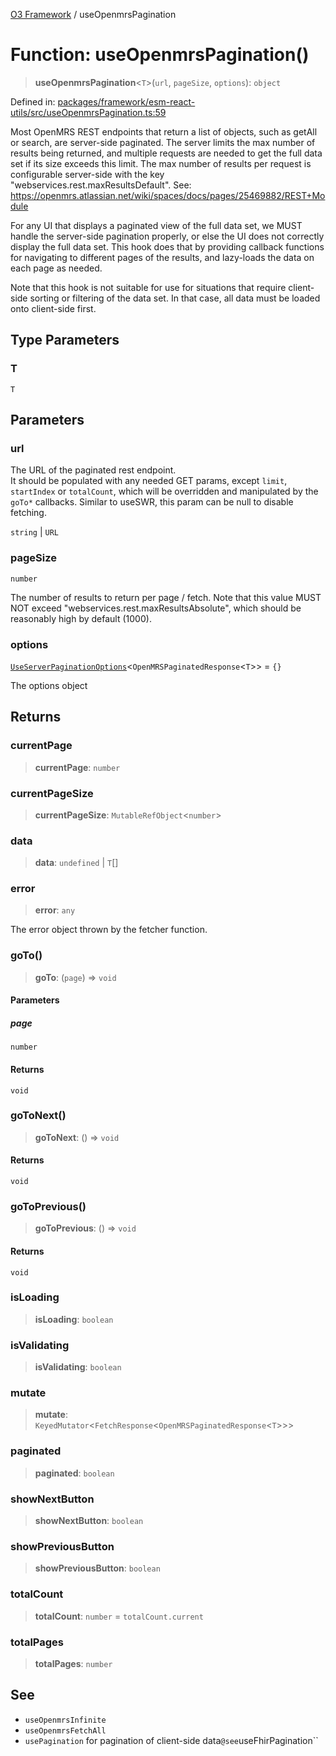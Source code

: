 [O3 Framework](../API.md) / useOpenmrsPagination

# Function: useOpenmrsPagination()

> **useOpenmrsPagination**\<`T`\>(`url`, `pageSize`, `options`): `object`

Defined in: [packages/framework/esm-react-utils/src/useOpenmrsPagination.ts:59](https://github.com/UjjawalPrabhat/openmrs-esm-core/blob/main/packages/framework/esm-react-utils/src/useOpenmrsPagination.ts#L59)

Most OpenMRS REST endpoints that return a list of objects, such as getAll or search, are server-side paginated.
The server limits the max number of results being returned, and multiple requests are needed to get the full data set
if its size exceeds this limit.
The max number of results per request is configurable server-side
with the key "webservices.rest.maxResultsDefault". See: https://openmrs.atlassian.net/wiki/spaces/docs/pages/25469882/REST+Module

For any UI that displays a paginated view of the full data set, we MUST handle the server-side pagination properly,
or else the UI does not correctly display the full data set.
This hook does that by providing callback functions for navigating to different pages of the results, and
lazy-loads the data on each page as needed.

Note that this hook is not suitable for use for situations that require client-side sorting or filtering
of the data set. In that case, all data must be loaded onto client-side first.

## Type Parameters

### T

`T`

## Parameters

### url

The URL of the paginated rest endpoint. \
           It should be populated with any needed GET params, except `limit`, `startIndex` or `totalCount`,
           which will be overridden and manipulated by the `goTo*` callbacks.
           Similar to useSWR, this param can be null to disable fetching.

`string` | `URL`

### pageSize

`number`

The number of results to return per page / fetch. Note that this value MUST NOT exceed
           "webservices.rest.maxResultsAbsolute", which should be reasonably high by default (1000).

### options

[`UseServerPaginationOptions`](../interfaces/UseServerPaginationOptions.md)\<`OpenMRSPaginatedResponse`\<`T`\>\> = `{}`

The options object

## Returns

### currentPage

> **currentPage**: `number`

### currentPageSize

> **currentPageSize**: `MutableRefObject`\<`number`\>

### data

> **data**: `undefined` \| `T`[]

### error

> **error**: `any`

The error object thrown by the fetcher function.

### goTo()

> **goTo**: (`page`) => `void`

#### Parameters

##### page

`number`

#### Returns

`void`

### goToNext()

> **goToNext**: () => `void`

#### Returns

`void`

### goToPrevious()

> **goToPrevious**: () => `void`

#### Returns

`void`

### isLoading

> **isLoading**: `boolean`

### isValidating

> **isValidating**: `boolean`

### mutate

> **mutate**: `KeyedMutator`\<`FetchResponse`\<`OpenMRSPaginatedResponse`\<`T`\>\>\>

### paginated

> **paginated**: `boolean`

### showNextButton

> **showNextButton**: `boolean`

### showPreviousButton

> **showPreviousButton**: `boolean`

### totalCount

> **totalCount**: `number` = `totalCount.current`

### totalPages

> **totalPages**: `number`

## See

 - `useOpenmrsInfinite`
 - `useOpenmrsFetchAll`
 - `usePagination` for pagination of client-side data`
@see `useFhirPagination``
